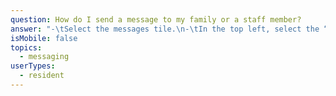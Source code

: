 ```yaml
---
question: How do I send a message to my family or a staff member?
answer: "-\tSelect the messages tile.\n-\tIn the top left, select the “Create Thread” button.\n-\tChose either connections (family) or staff. \n-\tFind the individual(s) that you wish to message and select the blue arrows. Once you have everyone selected, click “Create Thread” on the bottom right.\n-\tType your message in the white text box and then hit “send”.\n"
isMobile: false
topics:
  - messaging
userTypes:
  - resident
---
```


